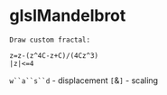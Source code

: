 # glslMandelbrot
``Draw custom fractal:``
```
z=z-(z^4C-z+C)/(4Cz^3)
|z|<=4
```
`w``a``s``d` - displacement
`[`&`]` - scaling

